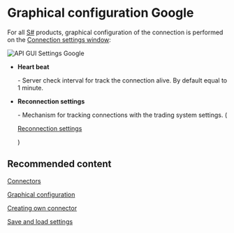 # Graphical configuration Google

For all [S\#](StockSharpAbout.md) products, graphical configuration of the connection is performed on the [Connection settings window](API_UI_ConnectorWindow.md):

![API GUI Settings Google](~/images/API_GUI_Settings_Google.png)

- **Heart beat**

   \- Server check interval for track the connection alive. By default equal to 1 minute.
- **Reconnection settings**

   \- Mechanism for tracking connections with the trading system settings. (

  [Reconnection settings](Reconnect.md)

  )

## Recommended content

[Connectors](API_Connectors.md)

[Graphical configuration](API_ConnectorsUIConfiguration.md)

[Creating own connector](ConnectorCreating.md)

[Save and load settings](API_Connectors_SaveConnectorSettings.md)
